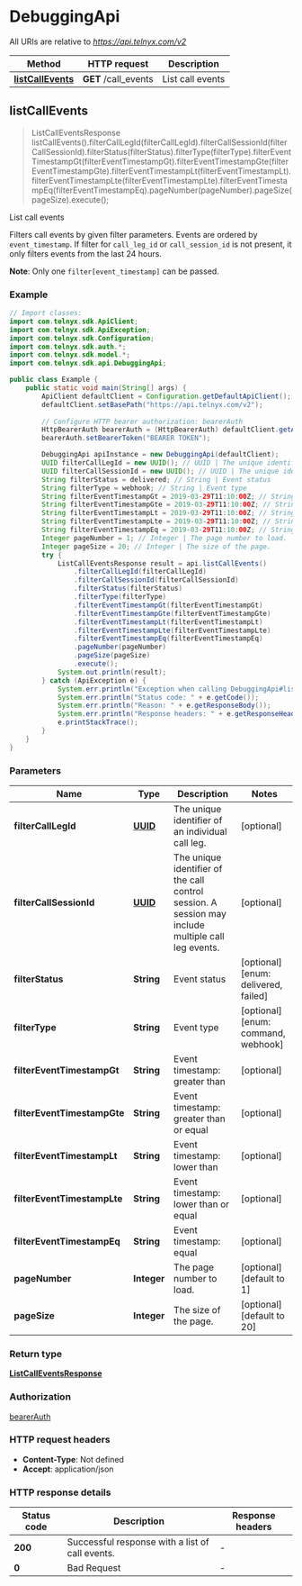 # DebuggingApi

All URIs are relative to *https://api.telnyx.com/v2*

Method | HTTP request | Description
------------- | ------------- | -------------
[**listCallEvents**](DebuggingApi.md#listCallEvents) | **GET** /call_events | List call events



## listCallEvents

> ListCallEventsResponse listCallEvents().filterCallLegId(filterCallLegId).filterCallSessionId(filterCallSessionId).filterStatus(filterStatus).filterType(filterType).filterEventTimestampGt(filterEventTimestampGt).filterEventTimestampGte(filterEventTimestampGte).filterEventTimestampLt(filterEventTimestampLt).filterEventTimestampLte(filterEventTimestampLte).filterEventTimestampEq(filterEventTimestampEq).pageNumber(pageNumber).pageSize(pageSize).execute();

List call events

Filters call events by given filter parameters. Events are ordered by `event_timestamp`. If filter for `call_leg_id` or `call_session_id` is not present, it only filters events from the last 24 hours.

**Note**: Only one `filter[event_timestamp]` can be passed.


### Example

```java
// Import classes:
import com.telnyx.sdk.ApiClient;
import com.telnyx.sdk.ApiException;
import com.telnyx.sdk.Configuration;
import com.telnyx.sdk.auth.*;
import com.telnyx.sdk.model.*;
import com.telnyx.sdk.api.DebuggingApi;

public class Example {
    public static void main(String[] args) {
        ApiClient defaultClient = Configuration.getDefaultApiClient();
        defaultClient.setBasePath("https://api.telnyx.com/v2");
        
        // Configure HTTP bearer authorization: bearerAuth
        HttpBearerAuth bearerAuth = (HttpBearerAuth) defaultClient.getAuthentication("bearerAuth");
        bearerAuth.setBearerToken("BEARER TOKEN");

        DebuggingApi apiInstance = new DebuggingApi(defaultClient);
        UUID filterCallLegId = new UUID(); // UUID | The unique identifier of an individual call leg.
        UUID filterCallSessionId = new UUID(); // UUID | The unique identifier of the call control session. A session may include multiple call leg events.
        String filterStatus = delivered; // String | Event status
        String filterType = webhook; // String | Event type
        String filterEventTimestampGt = 2019-03-29T11:10:00Z; // String | Event timestamp: greater than
        String filterEventTimestampGte = 2019-03-29T11:10:00Z; // String | Event timestamp: greater than or equal
        String filterEventTimestampLt = 2019-03-29T11:10:00Z; // String | Event timestamp: lower than
        String filterEventTimestampLte = 2019-03-29T11:10:00Z; // String | Event timestamp: lower than or equal
        String filterEventTimestampEq = 2019-03-29T11:10:00Z; // String | Event timestamp: equal
        Integer pageNumber = 1; // Integer | The page number to load.
        Integer pageSize = 20; // Integer | The size of the page.
        try {
            ListCallEventsResponse result = api.listCallEvents()
                .filterCallLegId(filterCallLegId)
                .filterCallSessionId(filterCallSessionId)
                .filterStatus(filterStatus)
                .filterType(filterType)
                .filterEventTimestampGt(filterEventTimestampGt)
                .filterEventTimestampGte(filterEventTimestampGte)
                .filterEventTimestampLt(filterEventTimestampLt)
                .filterEventTimestampLte(filterEventTimestampLte)
                .filterEventTimestampEq(filterEventTimestampEq)
                .pageNumber(pageNumber)
                .pageSize(pageSize)
                .execute();
            System.out.println(result);
        } catch (ApiException e) {
            System.err.println("Exception when calling DebuggingApi#listCallEvents");
            System.err.println("Status code: " + e.getCode());
            System.err.println("Reason: " + e.getResponseBody());
            System.err.println("Response headers: " + e.getResponseHeaders());
            e.printStackTrace();
        }
    }
}
```

### Parameters


Name | Type | Description  | Notes
------------- | ------------- | ------------- | -------------
 **filterCallLegId** | [**UUID**](.md)| The unique identifier of an individual call leg. | [optional]
 **filterCallSessionId** | [**UUID**](.md)| The unique identifier of the call control session. A session may include multiple call leg events. | [optional]
 **filterStatus** | **String**| Event status | [optional] [enum: delivered, failed]
 **filterType** | **String**| Event type | [optional] [enum: command, webhook]
 **filterEventTimestampGt** | **String**| Event timestamp: greater than | [optional]
 **filterEventTimestampGte** | **String**| Event timestamp: greater than or equal | [optional]
 **filterEventTimestampLt** | **String**| Event timestamp: lower than | [optional]
 **filterEventTimestampLte** | **String**| Event timestamp: lower than or equal | [optional]
 **filterEventTimestampEq** | **String**| Event timestamp: equal | [optional]
 **pageNumber** | **Integer**| The page number to load. | [optional] [default to 1]
 **pageSize** | **Integer**| The size of the page. | [optional] [default to 20]

### Return type

[**ListCallEventsResponse**](ListCallEventsResponse.md)

### Authorization

[bearerAuth](../README.md#bearerAuth)

### HTTP request headers

- **Content-Type**: Not defined
- **Accept**: application/json

### HTTP response details
| Status code | Description | Response headers |
|-------------|-------------|------------------|
| **200** | Successful response with a list of call events. |  -  |
| **0** | Bad Request |  -  |

